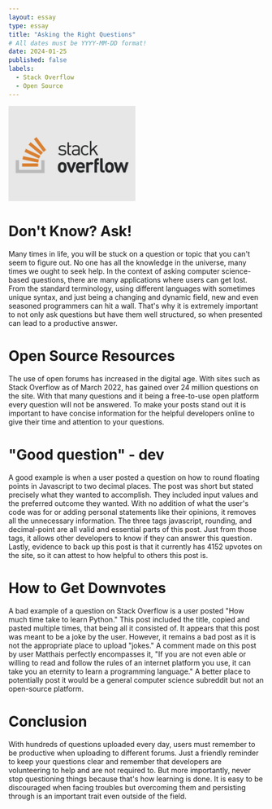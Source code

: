 ```yaml
---
layout: essay
type: essay
title: "Asking the Right Questions"
# All dates must be YYYY-MM-DD format!
date: 2024-01-25
published: false
labels:
  - Stack Overflow
  - Open Source
---
```


<img width="250px" class="rounded float-start pe-4" src="../img/stackoverflow-1.png">

# Don't Know? Ask!
Many times in life, you will be stuck on a question or topic that you can't seem to figure out. No one has all the knowledge in the universe, many times we ought to seek help. In the context of asking computer science-based questions, there are many applications where users can get lost. From the standard terminology, using different languages with sometimes unique syntax, and just being a changing and dynamic field, new and even seasoned programmers can hit a wall. That's why it is extremely important to not only ask questions but have them well structured, so when presented can lead to a productive answer.

# Open Source Resources

The use of open forums has increased in the digital age. With sites such as Stack Overflow as of March 2022, has gained over 24 million questions on the site. With that many questions and it being a free-to-use open platform every question will not be answered. To make your posts stand out it is important to have concise information for the helpful developers online to give their time and attention to your questions.

# "Good question" - dev

A good example is when a user posted a question on how to round floating points in Javascript to two decimal places. The post was short but stated precisely what they wanted to accomplish. They included input values and the preferred outcome they wanted. With no addition of what the user's code was for or adding personal statements like their opinions, it removes all the unnecessary information. The three tags javascript, rounding, and decimal-point are all valid and essential parts of this post. Just from those tags, it allows other developers to know if they can answer this question. Lastly, evidence to back up this post is that it currently has 4152 upvotes on the site, so it can attest to how helpful to others this post is.

# How to Get Downvotes

A bad example of a question on Stack Overflow is a user posted "How much time take to learn Python." This post included the title, copied and pasted multiple times, that being all it consisted of. It appears that this post was meant to be a joke by the user. However, it remains a bad post as it is not the appropriate place to upload "jokes." A comment made on this post by user Matthais perfectly encompasses it, "If you are not even able or willing to read and follow the rules of an internet platform you use, it can take you an eternity to learn a programming language." A better place to potentially post it would be a general computer science subreddit but not an open-source platform.

# Conclusion

With hundreds of questions uploaded every day, users must remember to be productive when uploading to different forums. Just a friendly reminder to keep your questions clear and remember that developers are volunteering to help and are not required to. But more importantly, never stop questioning things because that's how learning is done. It is easy to be discouraged when facing troubles but overcoming them and persisting through is an important trait even outside of the field.
